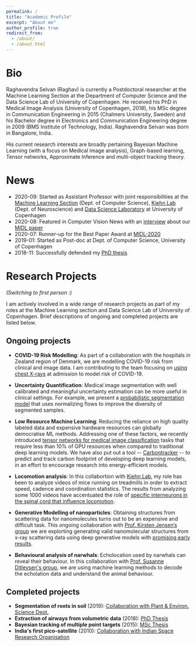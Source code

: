 ```yaml
---
permalink: /
title: "Academic Profile"
excerpt: "About me"
author_profile: true
redirect_from: 
  - /about/
  - /about.html
---
```

Bio 
======

Raghavendra Selvan (Raghav) is currently a Postdoctoral researcher at the Machine Learning Section at the Department of Computer Science and the Data Science Lab of University of Copenhagen. He received his PhD in Medical Image Analysis (University of Copenhagen, 2018), his MSc degree in Communication Engineering in 2015 (Chalmers University, Sweden) and his Bachelor degree in Electronics and Communication Engineering degree in 2009 (BMS Institute of Technology, India). Raghavendra Selvan was born in Bangalore, India.

His current research interests are broadly pertaining Bayesian Machine Learning (with a focus on Medical image analysis), Graph-based learning, Tensor networks, Approximate Inference and multi-object tracking theory.

News
======
* 2020-09: Started as Assistant Professor with joint responsibilities at the [Machine Learning Section](https://di.ku.dk/english/research/machine-learning/) (Dept. of Computer Science), [Kiehn Lab](https://in.ku.dk/research/kiehn-lab/) (Dept. of Neuroscience) and [Data Science Laboratory](https://datalab.science.ku.dk/) at University of Copenhagen
* 2020-08: Featured in Computer Vision News with an [interview](https://rsipvision.com/ComputerVisionNews-2020August/24/) about our [MIDL paper](https://raghavian.github.io/publication/2020-01-01-Tensor-Networks-for-Medical-Image-Classification)
* 2020-07: Runner-up for the Best Paper Award at [MIDL-2020](https://2020.midl.io/papers/selvan20.html)
* 2019-01: Started as Post-doc at Dept. of Computer Science, University of Copenhagen
* 2018-11: Successfully defended my [PhD thesis](https://raghavian.github.io/publication/2018-01-01-Extraction-of-Airways)


Research Projects
======
*(Switching to first person :)*

I am actively involved in a wide range of research projects as part of my roles at the Machine Learning section and Data Science Lab of University of Copenhagen. Brief descriptions of ongoing and completed projects are listed below.

Ongoing projects 
---

* **COVID-19 Risk Modelling**: 
As part of a collaboration with the hospitals in Zealand region of Denmark, we are modelling COVID-19 risk from clinical and image data. I am contributing to the team focusing on [using chest X-rays](https://raghavian.github.io/publication/2020-01-01-Lung-Segmentation-from-Chest-X-rays-using-Variational-Data-Imputation) at admission to model risk of COVID-19.

* **Uncertainty Quantification**:
Medical image segmentation with well calibrated and meaningful uncertainty estimation can be more useful in clinical settings. For example, we present a [probabilistic segmentation model](https://raghavian.github.io/publication/2020-07-uqFlow) that uses normalizing flows to improve the diversity of segmented samples.

* **Low Resource Machine Learning**:
Reducing the reliance on high quality labeled data and expensive hardware resources can globally democratise ML methods. Addressing one of these factors,  we recently introduced [tensor networks for medical image classification](https://raghavian.github.io/publication/2020-01-01-Tensor-Networks-for-Medical-Image-Classification) tasks that require less than 10% of GPU resources when compared to traditional deep learning models. We have also put out a tool -- [Carbontracker](https://arxiv.org/abs/2007.03051) -- to predict and track carbon footprint of developing deep learning models, in an effort to encourage research into energy-efficient models.

* **Locomotion analysis**:
In this collabortion with [Kiehn Lab](https://in.ku.dk/research/ole-kiehn/), my role has been to analyze videos of mice running on treadmills in order to extract speed, cadence and coordination statistics. The results from analyzing some 1000 videos have accentuated the role of [specific interneurons in the spinal cord that influence locomotion](https://raghavian.github.io/publication/2020-01-01-Locomotor-deficits-in-ALS-mice-are-paralleled-by-loss-of-V1-interneuron-connections-onto-fast-motor-neurons).

* **Generative Modelling of nanoparticles**: 
Obtaining structures from scattering data for nanomolecules turns out to be an expensive and difficult task. This ongoing collaboration with [Prof. Kirsten Jensen’s group](https://chem.ku.dk/ansatte/alle/?pure=en/persons/540779) we are explorting generating valid nanomolecular structures from x-ray scattering data using deep generative models with [promising early results](https://raghavian.github.io/publication/2020-07-characterisingAtomicStrucs).

* **Behavioural analysis of narwhals**: 
Echolocation used by narwhals can reveal their behaviour. In this collaboration with [Prof. Susanne Ditlevsen's group](http://web.math.ku.dk/~susanne/), we are using machine learning methods to decode the echolation data and understand the animal behaviour.

Completed projects
---
* **Segmentation of roots in soil** (2019): [Collaboration with Plant & Environ. Science Dept.](https://raghavian.github.io/publication/2019-01-01-Segmentation-of-roots-in-soil-with-U-Net)
* **Extraction of airways from volumetric data** (2018): [PhD Thesis](https://raghavian.github.io/publication/2018-01-01-Extraction-of-Airways)
* **Bayesian tracking of multiple point targets** (2015): [MSc Thesis](https://raghavian.github.io/publication/2015-01-01-Bayesian-tracking-EM)
* **India's first pico-satellite** (2010): [Collaboration with Indian Space Research Organisation](https://earth.esa.int/web/eoportal/satellite-missions/s/studsat-1)
